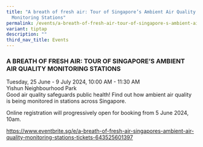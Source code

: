```yaml
---
title: "A breath of fresh air: Tour of Singapore’s Ambient Air Quality
  Monitoring Stations"
permalink: /events/a-breath-of-fresh-air-tour-of-singapore-s-ambient-air-quality-monitoring-stations/
variant: tiptap
description: ""
third_nav_title: Events
---
```

<h3>A BREATH OF FRESH AIR: TOUR OF SINGAPORE’S AMBIENT AIR QUALITY MONITORING STATIONS</h3>
<p>Tuesday, 25 June - 9 July 2024, 10:00 AM - 11:30 AM
<br>Yishun Neighbourhood Park
<br>Good air quality safeguards public health! Find out how ambient air quality
is being monitored in stations across Singapore.&nbsp;</p>
<p>Online registration will progressively open for booking from 5 June 2024,
10am.</p>
<p><a href="https://www.eventbrite.sg/e/a-breath-of-fresh-air-singapores-ambient-air-quality-monitoring-stations-tickets-643525601397" rel="noopener noreferrer nofollow" target="_blank">https://www.eventbrite.sg/e/a-breath-of-fresh-air-singapores-ambient-air-quality-monitoring-stations-tickets-643525601397</a>&nbsp;
&nbsp;</p>
<p></p>